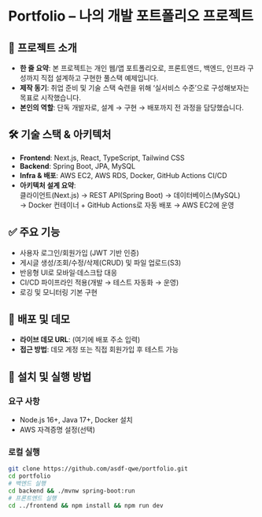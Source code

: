 # Portfolio – 나의 개발 포트폴리오 프로젝트

## 📌 프로젝트 소개  
- **한 줄 요약**: 본 프로젝트는 개인 웹/앱 포트폴리오로, 프론트엔드, 백엔드, 인프라 구성까지 직접 설계하고 구현한 풀스택 예제입니다.  
- **제작 동기**: 취업 준비 및 기술 스택 숙련을 위해 ‘실서비스 수준’으로 구성해보자는 목표로 시작했습니다.  
- **본인의 역할**: 단독 개발자로, 설계 → 구현 → 배포까지 전 과정을 담당했습니다.

## 🛠 기술 스택 & 아키텍처  
- **Frontend**: Next.js, React, TypeScript, Tailwind CSS  
- **Backend**: Spring Boot, JPA, MySQL  
- **Infra & 배포**: AWS EC2, AWS RDS, Docker, GitHub Actions CI/CD  
- **아키텍처 설계 요약**:  
  클라이언트(Next.js) → REST API(Spring Boot) → 데이터베이스(MySQL)  
  → Docker 컨테이너 + GitHub Actions로 자동 배포 → AWS EC2에 운영  

## ✅ 주요 기능  
- 사용자 로그인/회원가입 (JWT 기반 인증)  
- 게시글 생성/조회/수정/삭제(CRUD) 및 파일 업로드(S3)  
- 반응형 UI로 모바일·데스크탑 대응  
- CI/CD 파이프라인 적용(개발 → 테스트 자동화 → 운영)  
- 로깅 및 모니터링 기본 구현  

## 🚀 배포 및 데모  
- **라이브 데모 URL**: (여기에 배포 주소 입력)  
- **접근 방법**: 데모 계정 또는 직접 회원가입 후 테스트 가능  

## 🧪 설치 및 실행 방법  
### 요구 사항  
- Node.js 16+, Java 17+, Docker 설치  
- AWS 자격증명 설정(선택)  
### 로컬 실행  
```bash
git clone https://github.com/asdf-qwe/portfolio.git  
cd portfolio  
# 백엔드 실행  
cd backend && ./mvnw spring-boot:run  
# 프론트엔드 실행  
cd ../frontend && npm install && npm run dev  
